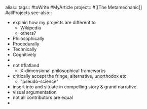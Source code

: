 alias::
tags:: #toWrite #MyArticle 
project:: #[[The Metamechanic]] #allProjects 
see-also::
- explain how my projects are different to
	- Wikipedia
	- others?
- Philosophically
- Procedurally
- Technically
- Cognitively
-
- not #flatland
	- X-dimensional philosophical frameworks
- critically accept the fringe, alternative, unorthodox etc
	- "pseudo-science"
- insert into and situate in compelling story & grand narrative
- visual argumentation
- not all contributors are equal
-